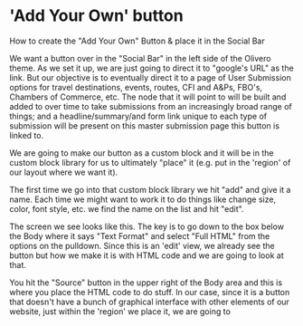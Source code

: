 
# 'Add Your Own' button

How to create the "Add Your Own" Button & place it in the Social Bar







We want a button over in the "Social Bar" in the left side of the Olivero theme.  As we set it up, we are just going to direct it to "google's URL" as the link.  But our objective is to eventually direct it to a page of User Submission options for travel destinations, events, routes, CFI and A&Ps, FBO's, Chambers of Commerce, etc.  The node that it will point to will be built and added to over time to take submissions from an increasingly broad range of things; and a headline/summary/and form link unique to each type of submission will be present on this master submission page this button is linked to.









We are going to make our button as a custom block and it will be in the custom block library for us to ultimately "place" it (e.g. put in the 'region' of our layout where we want it).


The first time we go into that custom block library we hit "add" and give it a name.  Each time we might want to work it to do things like change size, color, font style, etc. we find the name on the list and hit "edit".


The screen we see looks like this.  The key is to go down to the box below the Body where it says "Text Format" and select "Full HTML" from the options on the pulldown. Since this is an 'edit' view, we already see the button but how we make it is with HTML code and we are going to look at that.

You hit the "Source" button in the upper right of the Body area and this is where you place the HTML code to do stuff.  In our case, since it is a button that doesn't have a bunch of graphical interface with other elements of our website, just within the 'region' we place it, we are going to <style> the look of the button right within a leading chunk of inline CSS code.

The code scrolls in that window, so here you see it in three screen shots. The code itself is available right below so it can just be copied from this documentation and dropped in the 'Body' area:

<img src="../theme/themeimages/oliverobuttoncss.png"  width="600">

The button that makes up the code won't show up on your website until you 'place' the custom block you made.  To do that you go into "Structure-Block Layout" from your administration tool bar and you will see all the regions you have in your site.  Scroll down to the region called 'Social Bar' and hit the "Place Block" button; where upon you will see a list of the blocks available.  You named this block when you set it up as "Add Your Own Button", so select that to place.  It may drop in below the RSS Feed that is a standard item in this region but all you need to do is drag and drop it above that with the Maltese cross looking symbol.

In that last line of code you see the 'formaction=" and once you have your URL address for the 'node' in your site where the list of submissions people can make is located, you just need to edit to that from the google address used in this initial set up.



